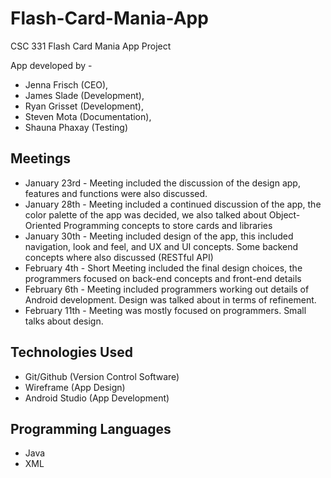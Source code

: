 # Flash-Card-Mania-App
CSC 331 Flash Card Mania App Project

App developed by - 
- Jenna Frisch (CEO),
- James Slade (Development),
- Ryan Grisset (Development),
- Steven Mota (Documentation),
- Shauna Phaxay (Testing)

## Meetings
- January 23rd - Meeting included the discussion of the design app, features and functions were also discussed.
- January 28th - Meeting included a continued discussion of the app, the color palette of the app was decided,
we also talked about Object-Oriented Programming concepts to store cards and libraries
- January 30th - Meeting included design of the app, this included navigation, look and feel, and UX and UI concepts. Some backend concepts where also discussed (RESTful API)
- February 4th - Short Meeting included the final design choices, the programmers focused on back-end concepts and front-end details
- February 6th - Meeting included programmers working out details of Android development. Design was talked about in terms of refinement.
- February 11th - Meeting was mostly focused on programmers. Small talks about design.

## Technologies Used
- Git/Github (Version Control Software)
- Wireframe (App Design)
- Android Studio (App Development)

## Programming Languages
- Java
- XML
